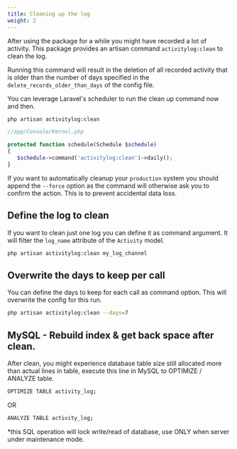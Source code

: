 ```yaml
---
title: Cleaning up the log
weight: 2
---
```


After using the package for a while you might have recorded a lot of activity. This package provides an artisan command `activitylog:clean` to clean the log.

Running this command will result in the deletion of all recorded activity that is older than the number of days specified in the `delete_records_older_than_days` of the config file.

You can leverage Laravel's scheduler to run the clean up command now and then.

```bash
php artisan activitylog:clean
```

```php
//app/Console/Kernel.php

protected function schedule(Schedule $schedule)
{
   $schedule->command('activitylog:clean')->daily();
}
```

If you want to automatically cleanup your `production` system you should append the `--force` option as the command will otherwise ask you to confirm the action. This is to prevent accidental data loss.

## Define the log to clean

If you want to clean just one log you can define it as command argument. It will filter the `log_name` attribute of the `Activity` model.

```bash
php artisan activitylog:clean my_log_channel
```

## Overwrite the days to keep per call

You can define the days to keep for each call as command option. This will overwrite the config for this run.

```bash
php artisan activitylog:clean --days=7
```

## MySQL - Rebuild index & get back space after clean.

After clean, you might experience database table size still allocated more than actual lines in table,
execute this line in MySQL to OPTIMIZE / ANALYZE table.

```bash
OPTIMIZE TABLE activity_log;
```
OR
```bash
ANALYZE TABLE activity_log;
```

*this SQL operation will lock write/read of database, use ONLY when server under maintenance mode.
